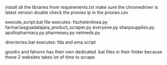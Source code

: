 install all the libraries from requirements.txt
make sure the chromedriver is latest version
double check the proxies ip in the proxies.csv


execute_script.bat file executes:
            fischelenlinea.py
            farmaciasguadalajara_product_scraper.py
            everyone.py
            sharpsupplies.py
            apollopharmacy.py
            pharmeasy.py
            netmeds.py

directories.bat executes:
    fda and ema script

goodrx and fahorro has their own dedicated .bat files in their folder because these 2 websites takes lot of time to scrape
